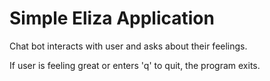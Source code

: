 # Simple Eliza Application

Chat bot interacts with user and asks about their feelings.

If user is feeling great or enters 'q' to quit, the program exits.
